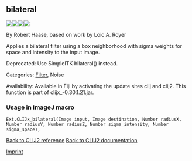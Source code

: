 ## bilateral
<img src="images/mini_empty_logo.png"/><img src="images/mini_empty_logo.png"/><img src="images/mini_clijx_logo.png"/><img src="images/mini_empty_logo.png"/>

By Robert Haase, based on work by Loic A. Royer

Applies a bilateral filter using a box neighborhood with sigma weights for space and intensity to the input image.

Deprecated: Use SimpleITK bilateral() instead.

Categories: [Filter](https://clij.github.io/clij2-docs/reference__filter), Noise

Availability: Available in Fiji by activating the update sites clij and clij2.
This function is part of clijx_-0.30.1.21.jar.

### Usage in ImageJ macro
```
Ext.CLIJx_bilateral(Image input, Image destination, Number radiusX, Number radiusY, Number radiusZ, Number sigma_intensity, Number sigma_space);
```


[Back to CLIJ2 reference](https://clij.github.io/clij2-docs/reference)
[Back to CLIJ2 documentation](https://clij.github.io/clij2-docs)

[Imprint](https://clij.github.io/imprint)
